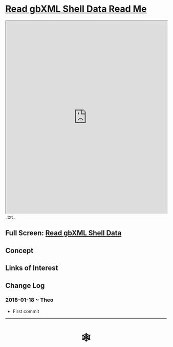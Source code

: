 <span style=display:none; >[You are now in a GitHub source code view - click this link to view Read Me file as a web page]( http://www.ladybug.tools/spider/#cookbook/read-gbxml-shell-data/README.md "View file as a web page." ) </span>


# [Read gbXML Shell Data Read Me]( #README.md )


<iframe src=http://www.ladybug.tools/spider/cookbook/read-gbxml-shell-data/read-gbxml-shell-data.html width=100% height=600px ></iframe>
_txt_
<span style="display: none" >Iframes are not viewable in GitHub source code view</span>

## Full Screen: [Read gbXML Shell Data]( http://www.ladybug.tools/spider/#cookbook/read-gbxml-shell-data/read-gbxml-shell-data.html )


## Concept


## Links of Interest


## Change Log

### 2018-01-18 ~ Theo

* First commit

***


# <center title="hello!" ><a href=javascript:window.scrollTo(0,0); style=text-decoration:none; > &#x1f578; </a></center>